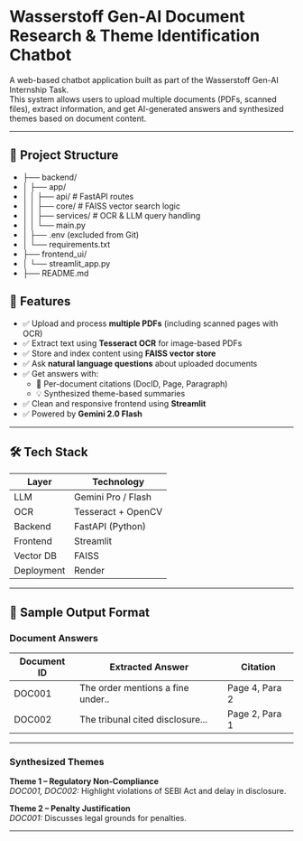 # Wasserstoff Gen-AI Document Research & Theme Identification Chatbot

A web-based chatbot application built as part of the Wasserstoff Gen-AI Internship Task.  
This system allows users to upload multiple documents (PDFs, scanned files), extract information, and get AI-generated answers and synthesized themes based on document content.

---

## 📁 Project Structure

- ├── backend/
- │ ├── app/
- │ │ ├── api/ # FastAPI routes
- │ │ ├── core/ # FAISS vector search logic
- │ │ ├── services/ # OCR & LLM query handling
- │ │ └── main.py
- │ ├── .env (excluded from Git)
- │ └── requirements.txt
- ├── frontend_ui/
- │ └── streamlit_app.py
- ├── README.md

## 🚀 Features

- ✅ Upload and process **multiple PDFs** (including scanned pages with OCR)
- ✅ Extract text using **Tesseract OCR** for image-based PDFs
- ✅ Store and index content using **FAISS vector store**
- ✅ Ask **natural language questions** about uploaded documents
- ✅ Get answers with:
  - 📄 Per-document citations (DocID, Page, Paragraph)
  - 💡 Synthesized theme-based summaries
- ✅ Clean and responsive frontend using **Streamlit**
- ✅ Powered by **Gemini 2.0 Flash**

---

## 🛠 Tech Stack

| Layer      | Technology            |
|------------|------------------------|
| LLM        | Gemini Pro / Flash     |
| OCR        | Tesseract + OpenCV     |
| Backend    | FastAPI (Python)       |
| Frontend   | Streamlit              |
| Vector DB  | FAISS                  |
| Deployment | Render                 |

---

## 📸 Sample Output Format

### Document Answers

| Document ID | Extracted Answer                  | Citation         |
|-------------|-----------------------------------|------------------|
| DOC001      | The order mentions a fine under..| Page 4, Para 2   |
| DOC002      | The tribunal cited disclosure... | Page 2, Para 1   |

---

### Synthesized Themes

**Theme 1 – Regulatory Non-Compliance**  
*DOC001, DOC002:* Highlight violations of SEBI Act and delay in disclosure.

**Theme 2 – Penalty Justification**  
*DOC001:* Discusses legal grounds for penalties.

---
